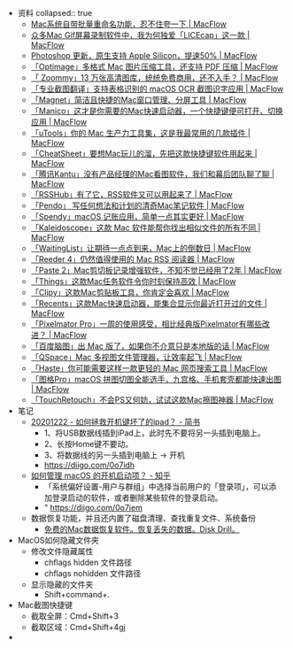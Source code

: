 - 资料
  collapsed:: true
	- [Mac系统自带批量重命名功能，忍不住夸一下 | MacFlow](https://macflow.net/p/781.html)
	- [众多Mac Gif屏幕录制软件中，我为何独爱「LICEcap」这一款 | MacFlow](https://macflow.net/p/285.html)
	- [Photoshop 更新，原生支持 Apple Silicon，提速50% | MacFlow](https://macflow.net/p/1978.html)
	- [「Optimage」多格式 Mac 图片压缩工具，还支持 PDF 压缩 | MacFlow](https://macflow.net/p/1149.html)
	- [「 Zoommy」13 万张高清图库，统统免费商用，还不入手？ | MacFlow](https://macflow.net/p/1673.html)
	- [「专业截图翻译」支持表格识别的 macOS OCR 截图识字应用 | MacFlow](https://macflow.net/p/1954.html)
	- [「Magnet」简洁且快捷的Mac窗口管理、分屏工具 | MacFlow](https://macflow.net/p/109.html)
	- [「Manico」这才是你需要的Mac快速启动器，一个快捷键便可打开、切换应用 | MacFlow](https://macflow.net/p/380.html)
	- [「uTools」你的 Mac 生产力工具集，这是我最常用的几款插件 | MacFlow](https://macflow.net/p/1575.html)
	- [「CheatSheet」要想Mac玩儿的溜，先把这款快捷键软件用起来 | MacFlow](https://macflow.net/p/39.html)
	- [「腾讯Kantu」没有产品经理的Mac看图软件，我们和幕后团队聊了聊 | MacFlow](https://macflow.net/p/760.html)
	- [「RSSHub」有了它，RSS软件又可以用起来了 | MacFlow](https://macflow.net/p/617.html)
	- [「Pendo」 写任何想法和计划的清奇Mac笔记软件 | MacFlow](https://macflow.net/p/819.html)
	- [「Spendy」macOS 记账应用，简单一点其实更好 | MacFlow](https://macflow.net/p/1947.html)
	- [「Kaleidoscope」这款 Mac 软件能帮你找出相似文件的所有不同 | MacFlow](https://macflow.net/p/912.html)
	- [「WaitingList」让期待一点点到来，Mac上的倒数日 | MacFlow](https://macflow.net/p/591.html)
	- [「Reeder 4」仍然值得使用的 Mac RSS 阅读器 | MacFlow](https://macflow.net/p/1037.html)
	- [「Paste 2」Mac剪切板记录增强软件，不知不觉已经用了2年 | MacFlow](https://macflow.net/p/232.html)
	- [「Things」这款Mac任务软件令你时刻保持高效 | MacFlow](https://macflow.net/p/534.html)
	- [「Clipy」这款Mac剪贴板工具，你肯定会喜欢 | MacFlow](https://macflow.net/p/567.html)
	- [「Recents」这款Mac快速启动器，能集合显示你最近打开过的文件 | MacFlow](https://macflow.net/p/273.html)
	- [「Pixelmator Pro」一周的使用感受，相比经典版Pixelmator有哪些改进？ | MacFlow](https://macflow.net/p/480.html)
	- [「百度脑图」出 Mac 版了，如果你不介意只是本地版的话 | MacFlow](https://macflow.net/p/858.html)
	- [「QSpace」Mac 多视图文件管理器，让效率起飞 | MacFlow](https://macflow.net/p/1104.html)
	- [「Haste」你可能需要这样一款更轻的 Mac 网页搜索工具 | MacFlow](https://macflow.net/p/661.html)
	- [「图格Pro」macOS 拼图切图全能选手，九宫格、手机套壳都能快速出图 | MacFlow](https://macflow.net/p/1927.html)
	- [「TouchRetouch」不会PS又何妨，试试这款Mac擦图神器 | MacFlow](https://macflow.net/p/690.html)
- 笔记
	- [20201222 - 如何拯救开机键坏了的ipad？ - 简书](https://www.jianshu.com/p/638f09031e42)
		- 1、将USB数据线插到iPad上，此时先不要将另一头插到电脑上。
		- 2、长按Home键不要动。
		- 3、将数据线的另一头插到电脑上 → 开机
		- https://diigo.com/0o7idh
	- [如何管理 macOS 的开机启动项？ - 知乎](https://zhuanlan.zhihu.com/p/165344262)
		- 「系统偏好设置-用户与群组」中选择当前用户的「登录项」，可以添加登录启动的软件，或者删除某些软件的登录启动。
		- " https://diigo.com/0o7iem
	- 数据恢复功能，并且还内置了磁盘清理、查找重复文件、系统备份
		- [免费的Mac数据恢复软件。恢复丢失的数据。Disk Drill。](https://www.cleverfiles.com/cn/)
- MacOS如何隐藏文件夹
	- 修改文件隐藏属性
		- chflags hidden 文件路径
		- chflags nohidden 文件路径
	- 显示隐藏的文件夹
		- Shift+command+.
- Mac截图快捷键
	- 截取全屏：Cmd+Shift+3
	- 截取区域：Cmd+Shift+4gj
-